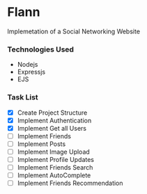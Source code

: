 # Flann
Implemetation of a Social Networking Website

### Technologies Used
* Nodejs
* Expressjs
* EJS

### Task List
- [X] Create Project Structure
- [X] Implement Authentication
- [X] Implement Get all Users
- [ ] Implement Friends
- [ ] Implement Posts
- [ ] Implement Image Upload
- [ ] Implement Profile Updates
- [ ] Implement Friends Search
- [ ] Implement AutoComplete
- [ ] Implement Friends Recommendation
